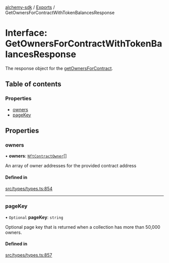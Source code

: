 [alchemy-sdk](../README.md) / [Exports](../modules.md) / GetOwnersForContractWithTokenBalancesResponse

# Interface: GetOwnersForContractWithTokenBalancesResponse

The response object for the [getOwnersForContract](../classes/NftNamespace.md#getownersforcontract).

## Table of contents

### Properties

- [owners](GetOwnersForContractWithTokenBalancesResponse.md#owners)
- [pageKey](GetOwnersForContractWithTokenBalancesResponse.md#pagekey)

## Properties

### owners

• **owners**: [`NftContractOwner`](NftContractOwner.md)[]

An array of owner addresses for the provided contract address

#### Defined in

[src/types/types.ts:854](https://github.com/alchemyplatform/alchemy-sdk-js/blob/85196e8/src/types/types.ts#L854)

___

### pageKey

• `Optional` **pageKey**: `string`

Optional page key that is returned when a collection has more than 50,000 owners.

#### Defined in

[src/types/types.ts:857](https://github.com/alchemyplatform/alchemy-sdk-js/blob/85196e8/src/types/types.ts#L857)
